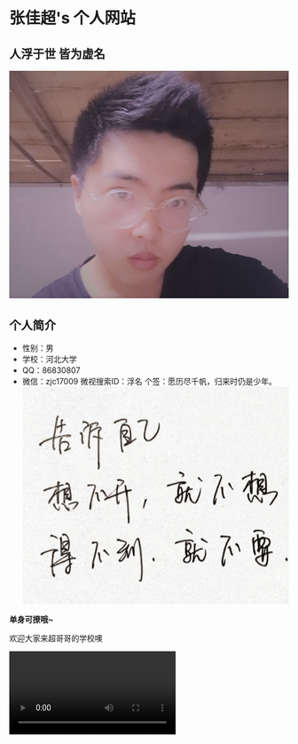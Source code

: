 张佳超's 个人网站
=============
人浮于世 皆为虚名
-------------

![Alt text](2.jpg)

个人简介
-------------

*   性别：男
*   学校：河北大学
*   QQ：86830807
*   微信：zjc17009
微视搜索ID：浮名
个签：愿历尽千帆，归来时仍是少年。
![Alt text](1.jpg)

**单身可撩哦~**

欢迎大家来超哥哥的学校噢

![Alt text](3.mp4)
